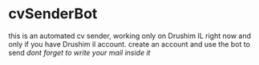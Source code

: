 # cvSenderBot
this is an automated cv sender, working only on Drushim IL right now and only if you have Drushim il account.
create an account and use the bot to send 
*dont forget to write your mail inside it* 
